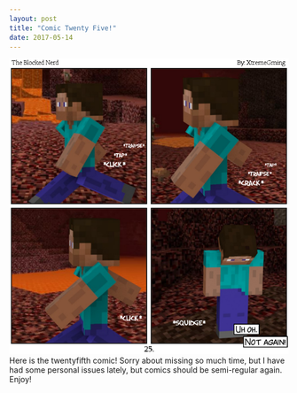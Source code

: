```yaml
---
layout: post
title: "Comic Twenty Five!"
date: 2017-05-14
---
```

<img src="/comics/comic25.png" alt="25" class="inline" />
Here is the twentyfifth comic! Sorry about missing so much time, but I have had some personal issues lately, but comics should be semi-regular again. Enjoy!

